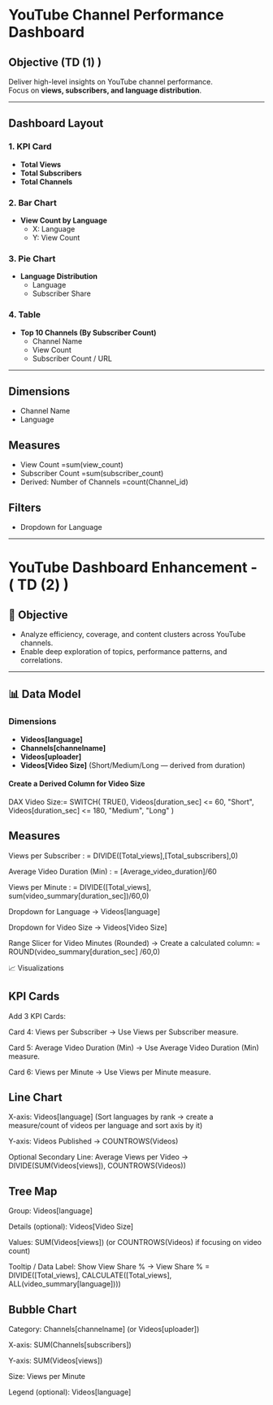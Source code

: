 # YouTube Channel Performance Dashboard

## Objective (TD (1) )

Deliver high-level insights on YouTube channel performance.\
Focus on **views, subscribers, and language distribution**.

------------------------------------------------------------------------

## Dashboard Layout

### 1. KPI Card

-   **Total Views**
-   **Total Subscribers**
-   **Total Channels**

### 2. Bar Chart

-   **View Count by Language**
    -   X: Language
    -   Y: View Count

### 3. Pie Chart

-   **Language Distribution**
    -   Language
    -   Subscriber Share

### 4. Table

-   **Top 10 Channels (By Subscriber Count)**
    -   Channel Name
    -   View Count
    -   Subscriber Count / URL

------------------------------------------------------------------------

## Dimensions

-   Channel Name
-   Language


## Measures

-   View Count =sum(view_count)
-   Subscriber Count =sum(subscriber_count)
-   Derived: Number of Channels =count(Channel_id)

## Filters

-   Dropdown for Language

------------------------------------------------------------------------
# YouTube Dashboard Enhancement - ( TD (2) )

## 🎯 Objective
- Analyze efficiency, coverage, and content clusters across YouTube channels.
- Enable deep exploration of topics, performance patterns, and correlations.

---

## 📊 Data Model

### Dimensions
- **Videos[language]**
- **Channels[channelname]**
- **Videos[uploader]**
- **Videos[Video Size]** (Short/Medium/Long — derived from duration)

#### Create a Derived Column for Video Size
DAX
Video Size:=
SWITCH(
    TRUE(),
    Videos[duration_sec] <= 60, "Short",
    Videos[duration_sec] <= 180, "Medium",
    "Long"
)
## Measures
Views per Subscriber :
= DIVIDE([Total_views],[Total_subscribers],0)

Average Video Duration (Min) :
= [Average_video_duration]/60

Views per Minute :
= DIVIDE([Total_views], sum(video_summary[duration_sec])/60,0)

Dropdown for Language → Videos[language]

Dropdown for Video Size → Videos[Video Size]

Range Slicer for Video Minutes (Rounded) → Create a calculated column:
= ROUND(video_summary[duration_sec] /60,0)

📈 Visualizations

##  KPI Cards
Add 3 KPI Cards:

Card 4: Views per Subscriber → Use Views per Subscriber measure.

Card 5: Average Video Duration (Min) → Use Average Video Duration (Min) measure.

Card 6: Views per Minute → Use Views per Minute measure.

## Line Chart
X-axis: Videos[language]
(Sort languages by rank → create a measure/count of videos per language and sort axis by it)

Y-axis: Videos Published → COUNTROWS(Videos)

Optional Secondary Line: Average Views per Video → DIVIDE(SUM(Videos[views]), COUNTROWS(Videos))

## Tree Map
Group: Videos[language]

Details (optional): Videos[Video Size]

Values: SUM(Videos[views]) (or COUNTROWS(Videos) if focusing on video count)

Tooltip / Data Label: Show View Share % → View Share % = DIVIDE([Total_views], CALCULATE([Total_views], ALL(video_summary[language])))

## Bubble Chart
Category: Channels[channelname] (or Videos[uploader])

X-axis: SUM(Channels[subscribers])

Y-axis: SUM(Videos[views])

Size: Views per Minute

Legend (optional): Videos[language]


